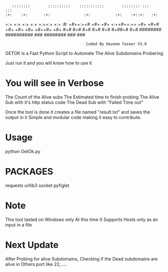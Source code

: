        ::::::::        ::::::::::    :::::::::::        :::::::: :::    :::
    :+:    :+:       :+:               :+:           :+:    :+::+:   :+:
   +:+              +:+               +:+           +:+    +:++:+  +:+
  :#:              +#++:++#          +#+           +#+    +:++#++:++
 +#+   +#+#       +#+               +#+           +#+    +#++#+  +#+
#+#    #+#       #+#               #+#           #+#    #+##+#   #+#
########        ##########        ###            ######## ###    ###

                                        Coded By Hazeem Yaseer V3.0

GETOK is a Fast Python Script to Automate The Alive Subdomains Probering 

Just run it and you will know how to use it 

# You will see in Verbose
The Count of the Alive subs
The Estimated time to finish probing
The Alive Sub with it's http status code
The Dead Sub with "Failed Time out"


Once the tool is done it creates a file named "result.txt" and saves the output in it
Simple and modular code making it easy to contribute.


# Usage
python GetOk.py 

# PACKAGES
requests
urllib3
socket
pyfiglet

# Note 
This tool tasted on Windows only 
At this time It Supports Hosts only as an input in a file 

# Next Update 
After Probing for alive Subdomains, Checking if the Dead subdomains are alive in Others port like 22,.....
